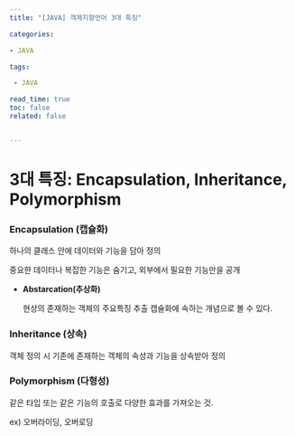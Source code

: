 ```yaml
---
title: "[JAVA] 객제지향언어 3대 특징"

categories:

- JAVA

tags: 

 - JAVA

read_time: true
toc: false
related: false


---
```


# 3대 특징: Encapsulation, Inheritance, Polymorphism

### Encapsulation (캡슐화)

하나의 클래스 안에 데이터와 기능을 담아 정의

중요한 데이터나 복잡한 기능은 숨기고, 외부에서 필요한 기능만을 공개

- **Abstarcation(추상화)**

  현상의 존재하는 객체의 주요특징 추출 캡슐화에 속하는 개념으로 볼 수 있다.

### Inheritance (상속)

객체 정의 시 기존에 존재하는 객체의 속성과 기능을 상속받아 정의

### Polymorphism (다형성)

같은 타입 또는 같은 기능의 호출로 다양한 효과를 가져오는 것.

ex) 오버라이딩, 오버로딩